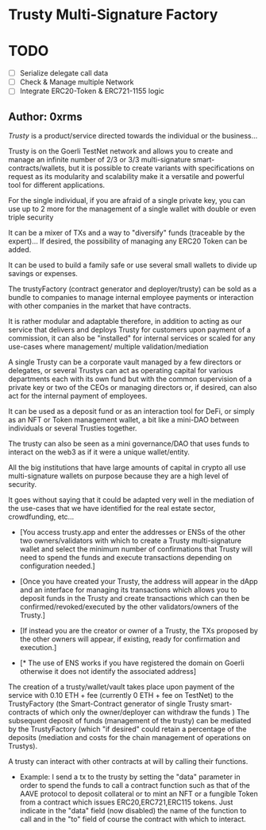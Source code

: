 # Trusty Multi-Signature Factory

# TODO
- [ ] Serialize delegate call data
- [ ] Check & Manage multiple Network
- [ ] Integrate ERC20-Token & ERC721-1155 logic 

## Author: 0xrms

*Trusty* is a product/service directed towards the individual or the business…

Trusty is on the Goerli TestNet network and allows you to create and manage an infinite number of 2/3 or 3/3 multi-signature smart-contracts/wallets, but it is possible to create variants with specifications on request as its modularity and scalability make it a versatile and powerful tool for different applications.

For the single individual, if you are afraid of a single private key, you can use up to 2 more for the management of a single wallet with double or even triple security

It can be a mixer of TXs and a way to "diversify" funds (traceable by the expert)…
If desired, the possibility of managing any ERC20 Token can be added.

It can be used to build a family safe or use several small wallets to divide up savings or expenses.

The trustyFactory (contract generator and deployer/trusty) can be sold as a bundle to companies to manage internal employee payments or interaction with other companies in the market that have contracts.

It is rather modular and adaptable therefore, in addition to acting as our service that delivers and deploys Trusty for customers upon payment of a commission, it can also be "installed" for internal services or scaled for any use-cases where management/ multiple validation/mediation

A single Trusty can be a corporate vault managed by a few directors or delegates, or several Trustys can act as operating capital for various departments each with its own fund but with the common supervision of a private key or two of the CEOs or managing directors or, if desired, can also act for the internal payment of employees.

It can be used as a deposit fund or as an interaction tool for DeFi, or simply as an NFT or Token management wallet, a bit like a mini-DAO between individuals or several Trusties together.

The trusty can also be seen as a mini governance/DAO that uses funds to interact on the web3 as if it were a unique wallet/entity.

All the big institutions that have large amounts of capital in crypto all use multi-signature wallets on purpose because they are a high level of security.

It goes without saying that it could be adapted very well in the mediation of the use-cases that we have identified for the real estate sector, crowdfunding, etc…

- [You access trusty.app and enter the addresses or ENSs of the other two owners/validators with which to create a Trusty multi-signature wallet and select the minimum number of confirmations that Trusty will need to spend the funds and execute transactions depending on configuration needed.]

- [Once you have created your Trusty, the address will appear in the dApp and an interface for managing its transactions which allows you to deposit funds in the Trusty and create transactions which can then be confirmed/revoked/executed by the other validators/owners of the Trusty.]

- [If instead you are the creator or owner of a Trusty, the TXs proposed by the other owners will appear, if existing, ready for confirmation and execution.]

- [* The use of ENS works if you have registered the domain on Goerli otherwise it does not identify the associated address]

The creation of a trusty/wallet/vault takes place upon payment of the service with 0.10 ETH + fee (currently 0 ETH + fee on TestNet) to the TrustyFactory (the Smart-Contract generator of single Trusty smart-contracts of which only the owner/deployer can withdraw the funds )
The subsequent deposit of funds (management of the trusty) can be mediated by the TrustyFactory (which "if desired" could retain a percentage of the deposits (mediation and costs for the chain management of operations on Trustys).

A trusty can interact with other contracts at will by calling their functions.

- Example: I send a tx to the trusty by setting the "data" parameter in order to spend the funds to call a contract function such as that of the AAVE protocol to deposit collateral or to mint an NFT or a fungible Token from a contract which issues ERC20,ERC721,ERC115 tokens.
Just indicate in the "data" field (now disabled) the name of the function to call and in the "to" field of course the contract with which to interact.